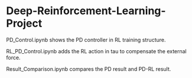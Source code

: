 # Deep-Reinforcement-Learning-Project

PD_Control.ipynb shows the PD controller in RL training structure.

RL_PD_Control.ipynb adds the RL action in tau to compensate the external force.

Result_Comparison.ipynb compares the PD result and PD-RL result.
